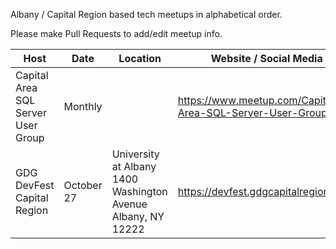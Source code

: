 Albany / Capital Region based tech meetups in alphabetical order.

Please make Pull Requests to add/edit meetup info.

| Host | Date | Location | Website / Social Media | Notes |
| ------- | -------- | -------- | ---------- | ---------- |
|Capital Area SQL Server User Group|Monthly||https://www.meetup.com/Capital-Area-SQL-Server-User-Group/||
|GDG DevFest Capital Region|October 27|University at Albany 1400 Washington Avenue Albany, NY 12222|https://devfest.gdgcapitalregion.com/||
